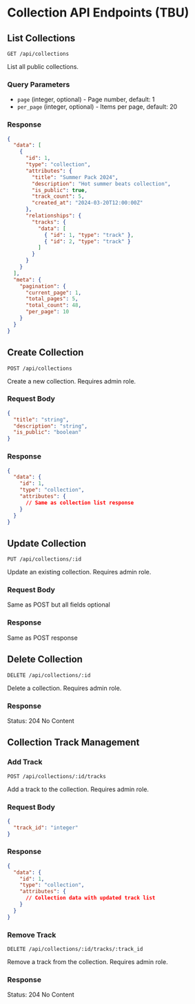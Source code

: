 # Collection API Endpoints (TBU)

## List Collections
`GET /api/collections`

List all public collections.

### Query Parameters
- `page` (integer, optional) - Page number, default: 1
- `per_page` (integer, optional) - Items per page, default: 20

### Response
```json
{
  "data": [
    {
      "id": 1,
      "type": "collection",
      "attributes": {
        "title": "Summer Pack 2024",
        "description": "Hot summer beats collection",
        "is_public": true,
        "track_count": 5,
        "created_at": "2024-03-20T12:00:00Z"
      },
      "relationships": {
        "tracks": {
          "data": [
            { "id": 1, "type": "track" },
            { "id": 2, "type": "track" }
          ]
        }
      }
    }
  ],
  "meta": {
    "pagination": {
      "current_page": 1,
      "total_pages": 5,
      "total_count": 48,
      "per_page": 10
    }
  }
}
```

## Create Collection
`POST /api/collections`

Create a new collection. Requires admin role.

### Request Body
```json
{
  "title": "string",
  "description": "string",
  "is_public": "boolean"
}
```

### Response
```json
{
  "data": {
    "id": 1,
    "type": "collection",
    "attributes": {
      // Same as collection list response
    }
  }
}
```

## Update Collection
`PUT /api/collections/:id`

Update an existing collection. Requires admin role.

### Request Body
Same as POST but all fields optional

### Response
Same as POST response

## Delete Collection
`DELETE /api/collections/:id`

Delete a collection. Requires admin role.

### Response
Status: 204 No Content

## Collection Track Management

### Add Track
`POST /api/collections/:id/tracks`

Add a track to the collection. Requires admin role.

### Request Body
```json
{
  "track_id": "integer"
}
```

### Response
```json
{
  "data": {
    "id": 1,
    "type": "collection",
    "attributes": {
      // Collection data with updated track list
    }
  }
}
```

### Remove Track
`DELETE /api/collections/:id/tracks/:track_id`

Remove a track from the collection. Requires admin role.

### Response
Status: 204 No Content